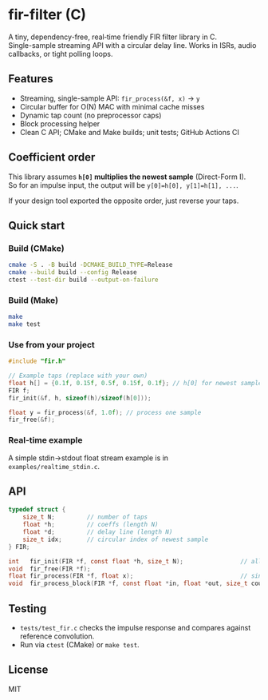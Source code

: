 # fir-filter (C)

A tiny, dependency-free, real‑time friendly FIR filter library in C.  
Single-sample streaming API with a circular delay line. Works in ISRs, audio callbacks, or tight polling loops.

## Features
- Streaming, single-sample API: `fir_process(&f, x)` → `y`
- Circular buffer for O(N) MAC with minimal cache misses
- Dynamic tap count (no preprocessor caps)
- Block processing helper
- Clean C API; CMake and Make builds; unit tests; GitHub Actions CI

## Coefficient order
This library assumes **`h[0]` multiplies the newest sample** (Direct-Form I).  
So for an impulse input, the output will be `y[0]=h[0], y[1]=h[1], ...`.

If your design tool exported the opposite order, just reverse your taps.

## Quick start

### Build (CMake)
```bash
cmake -S . -B build -DCMAKE_BUILD_TYPE=Release
cmake --build build --config Release
ctest --test-dir build --output-on-failure
```

### Build (Make)
```bash
make
make test
```

### Use from your project
```c
#include "fir.h"

// Example taps (replace with your own)
float h[] = {0.1f, 0.15f, 0.5f, 0.15f, 0.1f}; // h[0] for newest sample
FIR f;
fir_init(&f, h, sizeof(h)/sizeof(h[0]));

float y = fir_process(&f, 1.0f); // process one sample
fir_free(&f);
```

### Real-time example
A simple stdin→stdout float stream example is in `examples/realtime_stdin.c`.

## API
```c
typedef struct {
    size_t N;         // number of taps
    float *h;         // coeffs (length N)
    float *d;         // delay line (length N)
    size_t idx;       // circular index of newest sample
} FIR;

int   fir_init(FIR *f, const float *h, size_t N);                // allocs and copies taps
void  fir_free(FIR *f);
float fir_process(FIR *f, float x);                              // single-sample
void  fir_process_block(FIR *f, const float *in, float *out, size_t count);
```

## Testing
- `tests/test_fir.c` checks the impulse response and compares against reference convolution.
- Run via `ctest` (CMake) or `make test`.

## License
MIT
